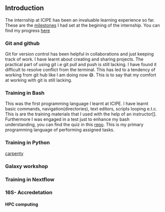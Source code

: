## Introduction

The internship at ICIPE has been an invaluable learning experience so far. These are the [milestones](Roadmap.md) I had set at the begining of the internship. You can find my progress [here](https://github.com/Asatsa/internship_repo1/issues/2)

### Git and github

Git for version control has been helpful in collaborations and just keeping track of work. I have learnt about creating and sharing projects. The practical part of using git i.e git pull and push is still lacking. I have found it difficult to resolve conflict from the terminal. This has led to a tendency of working from git hub like I am doing now 😅. This is to say that my comfort at working with git is still lacking.

### Training in Bash

This was the first programming language I learnt at ICIPE. I have learnt basic commands, navigation(directories), text editors, scripts looping e.t.c. This is are the training materials that I used with the help of an instructor[]. Furthermore I was engaged in a test just to enhance my bash understanding, you can find the quiz in this [repo](https://github.com/Asatsa/bash-quiz). This is my primary programming language of performing assigned tasks.


### Training in Python

[carpenty](https://swcarpentry.github.io/python-novice-inflammation/)
### Galaxy workshop

### Training in Nextflow

### 16S- Accredetation
#### HPC computing

